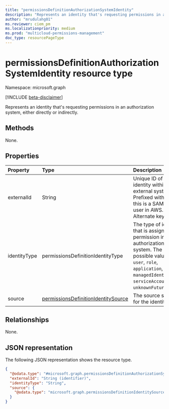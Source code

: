```yaml
---
title: "permissionsDefinitionAuthorizationSystemIdentity"
description: "Represents an identity that's requesting permissions in an authorization system, either directly or indirectly."
author: "mrudulahg01"
ms.reviewer: ciem_pm
ms.localizationpriority: medium
ms.prod: "multicloud-permissions-management"
doc_type: resourcePageType
---
```


# permissionsDefinitionAuthorizationSystemIdentity resource type

Namespace: microsoft.graph

[!INCLUDE [beta-disclaimer](../../includes/beta-disclaimer.md)]

Represents an identity that's requesting permissions in an authorization system, either directly or indirectly.

## Methods
None.

## Properties
|Property|Type|Description|
|:---|:---|:---|
|externalId|String|Unique ID of the identity within the external system. Prefixed with `rsn:` if this is a SAML or ED user in AWS. Alternate key.|
|identityType|permissionsDefinitionIdentityType|The type of identity that is assigned the permission in the authorization system. The possible values are: `user`, `role`, `application`, `managedIdentity`, `serviceAccount`, `unknownFutureValue`.|
|source|[permissionsDefinitionIdentitySource](../resources/permissionsdefinitionidentitysource.md)|The source system for the identity.|

## Relationships
None.

## JSON representation
The following JSON representation shows the resource type.
<!-- {
  "blockType": "resource",
  "keyProperty": "externalId",
  "@odata.type": "microsoft.graph.permissionsDefinitionAuthorizationSystemIdentity",
  "openType": false
}
-->
``` json
{
  "@odata.type": "#microsoft.graph.permissionsDefinitionAuthorizationSystemIdentity",
  "externalId": "String (identifier)",
  "identityType": "String",
  "source": {
    "@odata.type": "microsoft.graph.permissionsDefinitionIdentitySource"
  }
}
```

